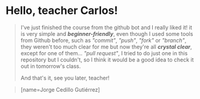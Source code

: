 # Hello, teacher Carlos!

> I've just finished the course from the github bot and I really liked it! it is very simple and ***beginner-friendly***, even though I used some tools from Github before, such as *"commit"*, *"push"*, *"fork"* or *"branch"*, they weren't too much clear for me but now they're all ***crystal clear***, except for one of them... *"pull request"*, I tried to do just one in this repository but I couldn't, so I think it would be a good idea to check it out in tomorrow's      class.
> 
> And that's it, see you later, teacher!

> [name=Jorge Cedillo Gutiérrez]